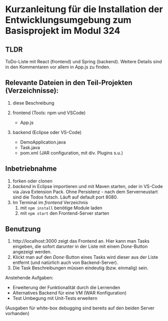 # Kurzanleitung für die Installation der Entwicklungsumgebung zum Basisprojekt im Modul 324

## TLDR 

ToDo-Liste mit React (frontend) und Spring (backend). Weitere Details sind in den
Kommentaren vor allem in App.js zu finden.

## Relevante Dateien in den Teil-Projekten (Verzeichnisse):

1. diese Beschreibung
2. frontend (Tools: npm und VSCode)
	* App.js

3. backend (Eclipse oder VS-Code)
	* DemoApplication.java
	* Task.java
	* pom.xml (JAR configuration, mit div. Plugins s.u.)

## Inbetriebnahme

1. forken oder clonen
1. *backend* in Eclipse importieren und mit Maven starten, oder in VS-Code via Java Extension Pack. Ohne Persistenz - nach dem Serverneustart sind die Todos futsch. Läuft auf default port 8080.
2. Im Terminal im *frontend* Verzeichnis
	1. mit `npm install` benötige Module laden 
	2. mit `npm start` den Frontend-Server starten

## Benutzung 

1. http://localhost:3000 zeigt das Frontend an. Hier kann man Tasks eingeben, die sofort darunter in der Liste mit einem *Done*-Button angezeigt werden. 
2. Klickt man auf den *Done*-Button eines Tasks wird dieser aus der Liste entfernt (und natürlich auch von Backend-Server). 
3. Die Task Beschreibungen müssen eindeutig (bzw. einmalig) sein.

Anstehende Aufgaben:
- Erweiterung der Funktionalität durch die Lernenden
- Alternatives Backend für eine VM (WAR Konfiguration)
- Test Umbegung mit Unit-Tests erweitern

(Ausgaben für white-box debugging sind bereits auf den beiden Server vorhanden)
